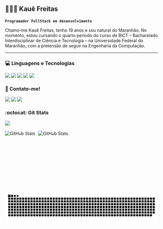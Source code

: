 ## 👨🏻‍💻​ Kauê Freitas
**`Programador FullStack em desenvolvimento`**

Chamo-me Kauê Freitas, tenho 19 anos e sou natural do Maranhão. No momento, estou cursando o quarto período do curso de BICT – Bacharelado Interdisciplinar de Ciência e Tecnologia – na Universidade Federal do Maranhão, com a pretensão de seguir na Engenharia da Computação.

---

### 💻​ Linguagens e Tecnologias​ 
<div>
    <img height="32.5px" src="https://cdn.jsdelivr.net/gh/devicons/devicon@latest/icons/html5/html5-original.svg" />
    <img height="32.5px" src="https://cdn.jsdelivr.net/gh/devicons/devicon@latest/icons/css3/css3-original.svg" />
    <img height="30px" src="https://cdn.jsdelivr.net/gh/devicons/devicon@latest/icons/javascript/javascript-original.svg" />
    <img height="37.5px" src="https://cdn.jsdelivr.net/gh/devicons/devicon@latest/icons/python/python-original.svg" />
    <img height="36px" src="https://cdn.jsdelivr.net/gh/devicons/devicon@latest/icons/cplusplus/cplusplus-original.svg" />
</div>

### 📧​ Contate-me!
<div> 
  <a href="https://instagram.com/x_kauee" target="_blank"><img src="https://img.shields.io/badge/-Instagram-%23E4405F?style=for-the-badge&logo=instagram&logoColor=white" target="_blank"></a> 
  <a href = "kauefreitas019@gmail.com"><img src="https://img.shields.io/badge/-Gmail-d00000?style=for-the-badge&logo=gmail&logoColor=white" target="_blank"></a>
  <a href="https://www.linkedin.com/in/kau%C3%AA-freitas-715772349?utm_source=share&utm_campaign=share_via&utm_content=profile&utm_medium=android_app" target="_blank"><img src="https://img.shields.io/badge/-LinkedIn-%230077B5?style=for-the-badge&logo=linkedin&logoColor=white" target="_blank"></a> 
</div>

### :octocat: Git Stats 
![](https://komarev.com/ghpvc/?username=Nersters)
<p>
  <img 
    align="left" 
    alt="GitHub Stats" 
    height="200" 
    style="padding-right: 10px;" 
    src="https://github-readme-stats.vercel.app/api?username=Nersters&show_icons=true&theme=tokyonight&include_all_commits=true&locale=pt-br" 
  />

<img 
      align="left" 
      alt="GitHub Stats" 
      height="125" 
      src="https://github-readme-stats.vercel.app/api/top-langs/?username=nersters&theme=tokyonight&layout=compact&custom_title=Tecnologias&langs_count=9" 
  />

</p>

![snake gif](https://github.com/nersters/nersters/blob/output/github-snake-dark.svg)





